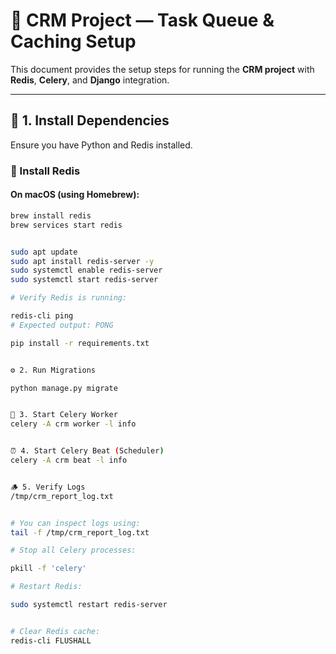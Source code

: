 # 🧩 CRM Project — Task Queue & Caching Setup

This document provides the setup steps for running the **CRM project** with **Redis**, **Celery**, and **Django** integration.

---

## 🚀 1. Install Dependencies

Ensure you have Python and Redis installed.

### 🔹 Install Redis

#### On macOS (using Homebrew):
```bash
brew install redis
brew services start redis


sudo apt update
sudo apt install redis-server -y
sudo systemctl enable redis-server
sudo systemctl start redis-server

# Verify Redis is running:

redis-cli ping
# Expected output: PONG

pip install -r requirements.txt


⚙️ 2. Run Migrations

python manage.py migrate


🧠 3. Start Celery Worker
celery -A crm worker -l info


⏰ 4. Start Celery Beat (Scheduler)
celery -A crm beat -l info


🪵 5. Verify Logs
/tmp/crm_report_log.txt


# You can inspect logs using:
tail -f /tmp/crm_report_log.txt

# Stop all Celery processes:

pkill -f 'celery'

# Restart Redis:

sudo systemctl restart redis-server


# Clear Redis cache:
redis-cli FLUSHALL
